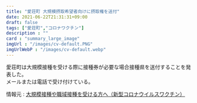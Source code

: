 ```yaml
---
title: "愛荘町 大規模摂取希望者向けに摂取権を送付"
date: 2021-06-22T21:31:31+09:00
draft: false
tags: ["愛荘町","コロナワクチン"]
description : ""
card : "summary_large_image"
imgUrl : "/images/cv-default.PNG"
imgUrlWebP : "/images/cv-default.webp"
---
```

愛荘町は大規模接種を受ける際に接種券が必要な場合接種県を送付することを発表した。  
メールまたは電話で受け付けている。

情報元 : [大規模接種や職域接種を受ける方へ（新型コロナウイルスワクチン）](https://www.town.aisho.shiga.jp/soshiki/kansensho/7722.html)